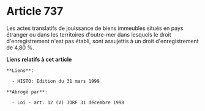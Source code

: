 # Article 737

Les actes translatifs de jouissance de biens immeubles situés en pays étranger ou dans les territoires d'outre-mer dans
lesquels le droit d'enregistrement n'est pas établi, sont assujettis à un droit d'enregistrement de 4,80 %.

**Liens relatifs à cet article**

	**Liens**:

	  - HISTO: Edition du 31 mars 1999

	**Abrogé par**:

	  - Loi - art. 12 (V) JORF 31 décembre 1998

